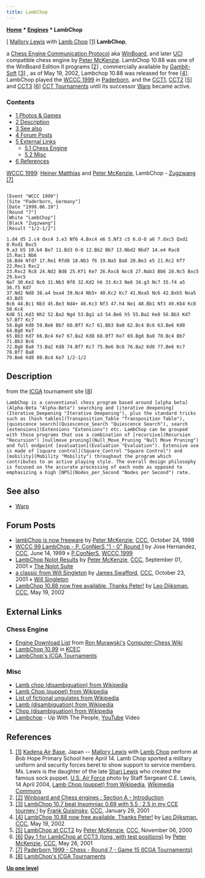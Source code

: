 ```yaml
---
title: LambChop
---
```

**[Home](Home "Home") \* [Engines](Engines "Engines") \* LambChop**



[ [Mallory Lewis](https://en.wikipedia.org/wiki/Mallory_Lewis) with [Lamb Chop](https://en.wikipedia.org/wiki/Lamb_Chop_%28puppet%29) <a id="cite-note-1" href="#cite-ref-1">[1]</a>
**LambChop**,  

a [Chess Engine Communication Protocol](Chess_Engine_Communication_Protocol "Chess Engine Communication Protocol") aka [WinBoard](WinBoard "WinBoard"), and later [UCI](UCI "UCI") compatible chess engine by [Peter McKenzie](Peter_McKenzie "Peter McKenzie"). 
LambChop 10.88 was one of the WinBoard Edition II programs <a id="cite-note-2" href="#cite-ref-2">[2]</a> , commercially available by [Gambit-Soft](index.php?title=Gambit-Soft&action=edit&redlink=1 "Gambit-Soft (page does not exist)") <a id="cite-note-3" href="#cite-ref-3">[3]</a> , as of May 19, 2002, Lambchop 10.88 was released for free <a id="cite-note-4" href="#cite-ref-4">[4]</a>. LambChop played the [WCCC 1999](WCCC_1999 "WCCC 1999") in [Paderborn](https://en.wikipedia.org/wiki/Paderborn), and the [CCT1](CCT1 "CCT1"), [CCT2](CCT2 "CCT2") <a id="cite-note-5" href="#cite-ref-5">[5]</a> and [CCT3](CCT3 "CCT3") <a id="cite-note-6" href="#cite-ref-6">[6]</a> [CCT Tournaments](CCT_Tournaments "CCT Tournaments") until its successor [Warp](Warp "Warp") became active. 



### Contents


* [1 Photos & Games](#photos-.26-games)
* [2 Description](#description)
* [3 See also](#see-also)
* [4 Forum Posts](#forum-posts)
* [5 External Links](#external-links)
	+ [5.1 Chess Engine](#chess-engine)
	+ [5.2 Misc](#misc)
* [6 References](#references)






 [](File:McKenzieMatthias.jpg) 
[WCCC 1999](WCCC_1999 "WCCC 1999"): [Heiner Matthias](Heiner_Matthias "Heiner Matthias") and [Peter McKenzie](Peter_McKenzie "Peter McKenzie"), LambChop - [Zugzwang](Zugzwang_(Program) "Zugzwang (Program)") <a id="cite-note-7" href="#cite-ref-7">[7]</a>




```

[Event "WCCC 1999"]
[Site "Paderborn, Germany"]
[Date "1999.06.19"]
[Round "7"]
[White "LambChop"]
[Black "Zugzwang"]
[Result "1/2-1/2"]

1.d4 d5 2.c4 dxc4 3.e3 Nf6 4.Bxc4 e6 5.Nf3 c5 6.O-O a6 7.dxc5 Qxd1 8.Rxd1 Bxc5 
9.a3 b5 10.b4 Be7 11.Bd3 O-O 12.Bb2 Bb7 13.Nbd2 Nbd7 14.e4 Rac8 15.Rac1 Nb6 
16.Bd4 Nfd7 17.Re1 Rfd8 18.Nb3 f6 19.Na5 Ba8 20.Be3 e5 21.Rc2 Kf7 22.Rec1 Rxc2 
23.Rxc2 Rc8 24.Nd2 Bd8 25.Kf1 Ke7 26.Rxc8 Nxc8 27.Nab3 Bb6 28.Nc5 Bxc5 29.bxc5 
Na7 30.Ke2 Nc6 31.Nb3 Nf8 32.Kd2 h6 33.Kc3 Ne6 34.g3 Nc7 35.f4 a5 36.f5 Kd7 
37.Nd2 Nd8 38.a4 bxa4 39.Nc4 Nb5+ 40.Kc2 Kc7 41.Nxa5 Nc6 42.Bxb5 Nxa5 43.Bd3 
Bc6 44.Bc1 Nb3 45.Be3 Nd4+ 46.Kc3 Nf3 47.h4 Ne1 48.Bb1 Nf3 49.Kb4 Kc8 50.Kc4 
Kd8 51.Kd3 Nh2 52.Ba2 Ng4 53.Bg1 a3 54.Be6 h5 55.Ba2 Ke8 56.Bb3 Kd7 57.Bf7 Kc7 
58.Bg8 Kd8 59.Be6 Bb7 60.Bf7 Kc7 61.Bb3 Ba8 62.Bc4 Bc6 63.Be6 Kd8 64.Bg8 Ke7 
65.Bb3 Kd7 66.Bc4 Ke7 67.Ba2 Kd8 68.Bf7 Ke7 69.Bg8 Ba8 70.Bc4 Bb7 71.Bb3 Bc6 
72.Bg8 Ba8 73.Ba2 Kd8 74.Bf7 Kc7 75.Be6 Bc6 76.Ba2 Kd8 77.Be6 Kc7 78.Bf7 Ba8 
79.Be6 Kd8 80.Bc4 Ke7 1/2-1/2 

```

## Description


from the [ICGA](ICGA "ICGA") tournament site <a id="cite-note-8" href="#cite-ref-8">[8]</a>




```
LambChop is a conventional chess program based around [alpha beta](Alpha-Beta "Alpha-Beta") searching and [iterative deepening](Iterative_Deepening "Iterative Deepening"), plus the standard tricks such as [hash tables](Transposition_Table "Transposition Table"), [quiescence search](Quiescence_Search "Quiescence Search"), search [extensions](Extensions "Extensions") etc. LambChop can be grouped with those programs that use a combination of [recursive](Recursion "Recursion") [nullmove pruning](Null_Move_Pruning "Null Move Pruning") and full endpoint [evaluation](Evaluation "Evaluation"). Extensive use is made of [square control](Square_Control "Square Control") and [mobility](Mobility "Mobility") throughout the program which contributes to an active playing style. The overall design philosophy is focused on the accurate processing of each node as opposed to emphasizing a high [NPS](Nodes_per_Second "Nodes per Second") rate. 

```

## See also


* [Warp](Warp "Warp")


## Forum Posts


* [lambChop is now freeware](https://www.stmintz.com/ccc/index.php?id=30435) by [Peter McKenzie](Peter_McKenzie "Peter McKenzie"), [CCC](CCC "CCC"), October 24, 1998
* [WCCC 99 LambChop - P. ConNerS "1 - 0" Round 1](https://www.stmintz.com/ccc/index.php?id=55675) by Jose Hernandez, [CCC](CCC "CCC"), June 14, 1999 » [P.ConNerS](P.ConNerS "P.ConNerS"), [WCCC 1999](WCCC_1999 "WCCC 1999")
* [LambChop Nolot Results](https://www.stmintz.com/ccc/index.php?id=186795) by [Peter McKenzie](Peter_McKenzie "Peter McKenzie"), [CCC](CCC "CCC"), September 01, 2001 » [The Nolot Suite](The_Nolot_Suite "The Nolot Suite")
* [a classic from Will Singleton](https://www.stmintz.com/ccc/index.php?id=193995) by [James Swafford](James_Swafford "James Swafford"), [CCC](CCC "CCC"), October 23, 2001 » [Will Singleton](Will_Singleton "Will Singleton")
* [LambChop 10.88 now free available, Thanks Peter!](https://www.stmintz.com/ccc/index.php?id=230312) by [Leo Dijksman](Leo_Dijksman "Leo Dijksman"), [CCC](CCC "CCC"), May 19, 2002


## External Links


### Chess Engine


* [Engine Download List](http://www.computer-chess.org/doku.php?id=computer_chess:wiki:download:engine_download_list) from [Ron Murawski's](Ron_Murawski "Ron Murawski") [Computer-Chess Wiki](http://computer-chess.org/doku.php?id=home)
* [LambChop 10.99](http://kirill-kryukov.com/chess/kcec/cgi/engine_details.cgi?print=Details&eng=LambChop%2010.99#LambChop_10_99) in [KCEC](KCEC "KCEC")
* [LambChop's ICGA Tournaments](https://www.game-ai-forum.org/icga-tournaments/program.php?id=90)


### Misc


* [Lamb chop (disambiguation) from Wikipedia](https://en.wikipedia.org/wiki/Lamb_chop)
* [Lamb Chop (puppet) from Wikipedia](https://en.wikipedia.org/wiki/Lamb_Chop_%28puppet%29)
* [List of fictional ungulates from Wikipedia](https://en.wikipedia.org/wiki/List_of_fictional_ungulates)
* [Lamb (disambiguation) from Wikipedia](https://en.wikipedia.org/wiki/Lamb)
* [Chop (disambiguation) from Wikipedia](https://en.wikipedia.org/wiki/Chop)
* [Lambchop](https://en.wikipedia.org/wiki/Lambchop_%28band%29) - Up With The People, [YouTube](https://en.wikipedia.org/wiki/YouTube) Video


 
## References


1. <a id="cite-ref-1" href="#cite-note-1">[1]</a> [Kadena Air Base](https://en.wikipedia.org/wiki/Kadena_Air_Base), Japan -- [Mallory Lewis](https://en.wikipedia.org/wiki/Mallory_Lewis) with [Lamb Chop](https://en.wikipedia.org/wiki/Lamb_Chop_%28puppet%29) perform at Bob Hope Primary School here April 14. Lamb Chop sported a military uniform and security forces beret to show support to service members. Ms. Lewis is the daughter of the late [Shari Lewis](https://en.wikipedia.org/wiki/Shari_Lewis) who created the famous sock puppet. [U.S. Air Force](https://en.wikipedia.org/wiki/United_States_Air_Force) photo by Staff Sergeant C.E. Lewis, 14 April 2004, [Lamb Chop (puppet) from Wikipedia](https://en.wikipedia.org/wiki/Lamb_Chop_%28puppet%29), [Wikimedia Commons](https://en.wikipedia.org/wiki/Wikimedia_Commons)
2. <a id="cite-ref-2" href="#cite-note-2">[2]</a> [Winboard and Chess engines : Section A - Introduction](http://www.horizonchess.com/FAQ/Winboard/Winboard1.html)
3. <a id="cite-ref-3" href="#cite-note-3">[3]</a> [LambChop 10.7 beat Insomniac 0.69 with 5.5 : 2.5 in my CCE tourney !](https://www.stmintz.com/ccc/index.php?id=152500) by [Frank Quisinsky](Frank_Quisinsky "Frank Quisinsky"), [CCC](CCC "CCC"), January 29, 2001
4. <a id="cite-ref-4" href="#cite-note-4">[4]</a> [LambChop 10.88 now free available, Thanks Peter!](https://www.stmintz.com/ccc/index.php?id=230312) by [Leo Dijksman](Leo_Dijksman "Leo Dijksman"), [CCC](CCC "CCC"), May 19, 2002
5. <a id="cite-ref-5" href="#cite-note-5">[5]</a> [LambChop at CCT2](https://www.stmintz.com/ccc/index.php?id=136896) by [Peter McKenzie](Peter_McKenzie "Peter McKenzie"), [CCC](CCC "CCC"), November 06, 2000
6. <a id="cite-ref-6" href="#cite-note-6">[6]</a> [Day 1 for LambChop at CCT3 (long, with test positions)](https://www.stmintz.com/ccc/index.php?id=171889) by [Peter McKenzie](Peter_McKenzie "Peter McKenzie"), [CCC](CCC "CCC"), May 26, 2001
7. <a id="cite-ref-7" href="#cite-note-7">[7]</a> [Paderborn 1999 - Chess - Round 7 - Game 15 (ICGA Tournaments)](https://www.game-ai-forum.org/icga-tournaments/round.php?tournament=8&round=7&id=15)
8. <a id="cite-ref-8" href="#cite-note-8">[8]</a> [LambChop's ICGA Tournaments](https://www.game-ai-forum.org/icga-tournaments/program.php?id=90)

**[Up one level](Engines "Engines")**







 
